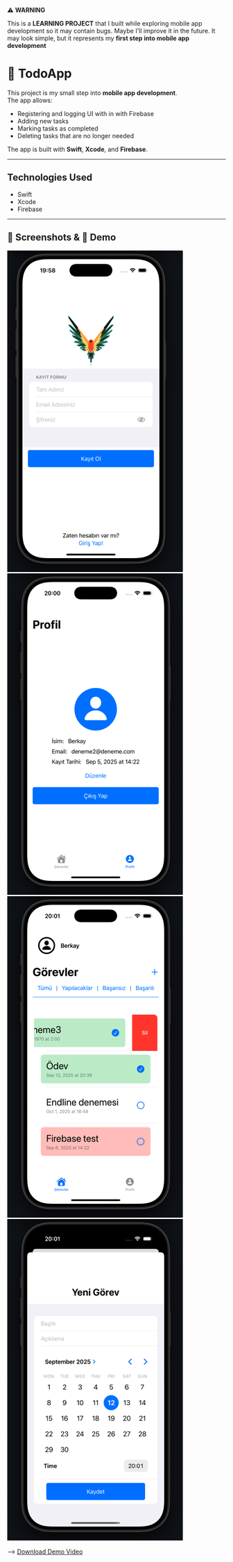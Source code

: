 ⚠️ **WARNING**  

This is a **LEARNING PROJECT** that I built while exploring mobile app development so it may contain bugs. Maybe I'll improve it in the future.
It may look simple, but it represents my **first step into mobile app development** 

#  📌 TodoApp
This project is my small step into **mobile app development**.  
The app allows:

- Registering and logging UI with in with Firebase  
- Adding new tasks  
- Marking tasks as completed 
- Deleting tasks that are no longer needed  

The app is built with **Swift**, **Xcode**, and **Firebase**.

---

## Technologies Used
- Swift  
- Xcode  
- Firebase  

---

## 📸 Screenshots & 🎥 Demo

![Register Screen](screenshots/register.png)
![Profile](screenshots/profile.png)
![Menu & Delete](screenshots/delete.png)
![Create Screen](screenshots/create.png)

 --> [Download Demo Video](screenshots/demo.mp4)


